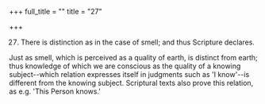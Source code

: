 +++
full_title = ""
title = "27"

+++


27. There is distinction as in the case of smell; and thus Scripture declares.

Just as smell, which is perceived as a quality of earth, is distinct from earth; thus knowledge of which we are conscious as the quality of a knowing subject--which relation expresses itself in judgments such as 'I know'--is different from the knowing subject. Scriptural texts also prove this relation, as e.g. 'This Person knows.'

